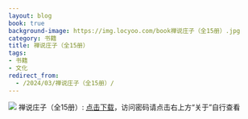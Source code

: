 ```yaml
---
layout: blog
book: true
background-image: https://img.locyoo.com/book禅说庄子（全15册）.jpg
category: 书籍
title: 禅说庄子（全15册）
tags:
- 书籍
- 文化
redirect_from:
  - /2024/03/禅说庄子（全15册）/
---
```

![](https://img.locyoo.com/book禅说庄子（全15册）.jpg)
禅说庄子（全15册）: <a name = "ref1" href="https://url18.ctfile.com/f/50983618-1418306324-6db3af?p=3619">点击下载</a>，访问密码请点击右上方“关于”自行查看